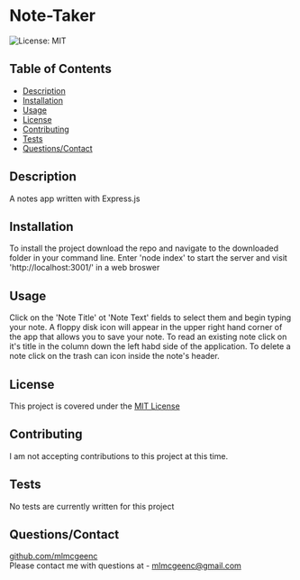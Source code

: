 
# Note-Taker
![License: MIT](https://img.shields.io/badge/License-MIT-yellow.svg)

## Table of Contents
* [Description](#Description)
* [Installation](#Installation)
* [Usage](#Usage)
* [License](#License)
* [Contributing](#Contributing)
* [Tests](#Tests)
* [Questions/Contact](#Questions/Contact])

## Description
A notes app written with Express.js

## Installation
To install the project download the repo and navigate to the downloaded folder in your command line. Enter 'node index' to start the server and visit 'http://localhost:3001/' in a web broswer

## Usage
Click on the 'Note Title' ot 'Note Text' fields to select them and begin typing your note. A floppy disk icon will appear in the upper right hand corner of the app that allows you to save your note. To read an existing note click on it's title in the column down the left habd side of the application. To delete a note click on the trash can icon inside the note's header.

## License
This project is covered under the [MIT License](https://opensource.org/licenses/MIT)

## Contributing
I am not accepting contributions to this project at this time.

## Tests
No tests are currently written for this project

## Questions/Contact
[github.com/mlmcgeenc](https://github.com/mlmcgeenc)  
Please contact me with questions at - mlmcgeenc@gmail.com
